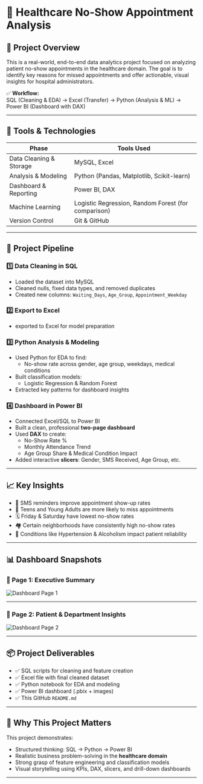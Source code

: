 # 🏥 Healthcare No-Show Appointment Analysis

## 📌 Project Overview

This is a real-world, end-to-end data analytics project focused on analyzing patient no-show appointments in the healthcare domain. 
The goal is to identify key reasons for missed appointments and offer actionable, visual insights for hospital administrators.

✅ **Workflow:**  
SQL (Cleaning & EDA) → Excel (Transfer) → Python (Analysis & ML) → Power BI (Dashboard with DAX)

---

## 🧰 Tools & Technologies

| Phase                 | Tools Used                                               |
|----------------------|----------------------------------------------------------|
| Data Cleaning & Storage | MySQL, Excel                                          |
| Analysis & Modeling     | Python (Pandas, Matplotlib, Scikit-learn)             |
| Dashboard & Reporting   | Power BI, DAX                                          |
| Machine Learning        | Logistic Regression, Random Forest (for comparison)   |
| Version Control         | Git & GitHub                                           |

---

## 🔁 Project Pipeline

### 1️⃣ Data Cleaning in SQL
- Loaded the dataset into MySQL
- Cleaned nulls, fixed data types, and removed duplicates
- Created new columns: `Waiting_Days`, `Age_Group`, `Appointment_Weekday`

### 2️⃣ Export to Excel
- exported to Excel for model preparation

### 3️⃣ Python Analysis & Modeling
- Used Python for EDA to find:
  - No-show rate across gender, age group, weekdays, medical conditions
- Built classification models:
  - Logistic Regression & Random Forest
- Extracted key patterns for dashboard insights

### 4️⃣ Dashboard in Power BI
- Connected Excel/SQL to Power BI
- Built a clean, professional **two-page dashboard**
- Used **DAX** to create:
  - No-Show Rate %
  - Monthly Attendance Trend
  - Age Group Share & Medical Condition Impact
- Added interactive **slicers**: Gender, SMS Received, Age Group, etc.

---

## 📈 Key Insights

- 📲 SMS reminders improve appointment show-up rates
- 👶 Teens and Young Adults are more likely to miss appointments
- 🗓️ Friday & Saturday have lowest no-show rates
- 🏘️ Certain neighborhoods have consistently high no-show rates
- 🧠 Conditions like Hypertension & Alcoholism impact patient reliability

---

## 📊 Dashboard Snapshots

### 🔹 Page 1: Executive Summary  
![Dashboard Page 1]()

---

### 🔹 Page 2: Patient & Department Insights  
![Dashboard Page 2]()

---

## 📦 Project Deliverables

- ✅ SQL scripts for cleaning and feature creation
- ✅ Excel file with final cleaned dataset
- ✅ Python notebook for EDA and modeling
- ✅ Power BI dashboard (.pbix + images)
- ✅ This GitHub `README.md`

---

## 💼 Why This Project Matters

This project demonstrates:
- Structured thinking: SQL → Python → Power BI
- Realistic business problem-solving in the **healthcare domain**
- Strong grasp of feature engineering and classification models
- Visual storytelling using KPIs, DAX, slicers, and drill-down dashboards

---
